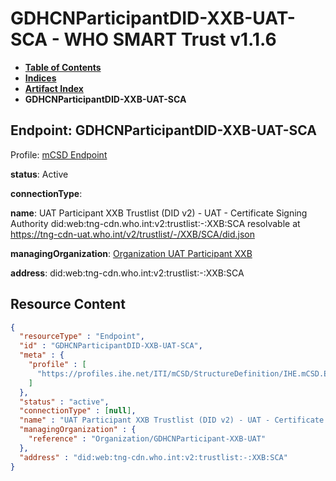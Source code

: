 # GDHCNParticipantDID-XXB-UAT-SCA - WHO SMART Trust v1.1.6

* [**Table of Contents**](toc.md)
* [**Indices**](indices.md)
* [**Artifact Index**](artifacts.md)
* **GDHCNParticipantDID-XXB-UAT-SCA**

## Endpoint: GDHCNParticipantDID-XXB-UAT-SCA

Profile: [mCSD Endpoint](https://profiles.ihe.net/ITI/mCSD/4.0.0/StructureDefinition-IHE.mCSD.Endpoint.html)

**status**: Active

**connectionType**: 

**name**: UAT Participant XXB Trustlist (DID v2) - UAT - Certificate Signing Authority did:web:tng-cdn.who.int:v2:trustlist:-:XXB:SCA resolvable at https://tng-cdn-uat.who.int/v2/trustlist/-/XXB/SCA/did.json

**managingOrganization**: [Organization UAT Participant XXB](Organization-GDHCNParticipant-XXB-UAT.md)

**address**: did:web:tng-cdn.who.int:v2:trustlist:-:XXB:SCA



## Resource Content

```json
{
  "resourceType" : "Endpoint",
  "id" : "GDHCNParticipantDID-XXB-UAT-SCA",
  "meta" : {
    "profile" : [
      "https://profiles.ihe.net/ITI/mCSD/StructureDefinition/IHE.mCSD.Endpoint"
    ]
  },
  "status" : "active",
  "connectionType" : [null],
  "name" : "UAT Participant XXB Trustlist (DID v2) - UAT - Certificate Signing Authority\ndid:web:tng-cdn.who.int:v2:trustlist:-:XXB:SCA\nresolvable at https://tng-cdn-uat.who.int/v2/trustlist/-/XXB/SCA/did.json",
  "managingOrganization" : {
    "reference" : "Organization/GDHCNParticipant-XXB-UAT"
  },
  "address" : "did:web:tng-cdn.who.int:v2:trustlist:-:XXB:SCA"
}

```
